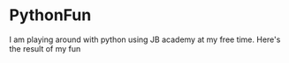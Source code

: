 # PythonFun
I am playing around with python using JB academy at my free time. Here's the result of my fun
